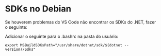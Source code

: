 # SDKs no Debian

Se houverem problemas do VS Code não encontrar os SDKs do .NET, fazer o seguinte:

Adicionar o seguinte para o .bashrc na pasta do usuário:

```
export MSBuildSDKsPath="/usr/share/dotnet/sdk/$(dotnet --version)/Sdks"
```
